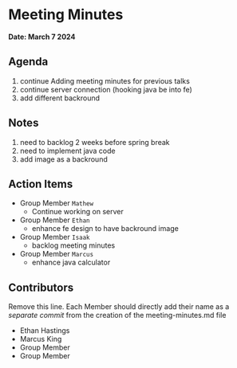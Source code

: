 # Meeting Minutes
**Date: March 7 2024**

## Agenda
1. continue Adding meeting minutes for previous talks
2. continue server connection (hooking java be into fe)
3. add different backround

## Notes
1. need to backlog 2 weeks before spring break
2. need to implement java code
3. add image as a backround

## Action Items
* Group Member `Mathew`
    * Continue working on server
* Group Member `Ethan`
    * enhance fe design to have backround image
* Group Member `Isaak`
    * backlog meeting minutes
* Group Member `Marcus`
    * enhance java calculator


## Contributors
Remove this line. Each Member should directly add their name as a _separate commit_ from the creation of the meeting-minutes.md file
* Ethan Hastings
* Marcus King
* Group Member
* Group Member
